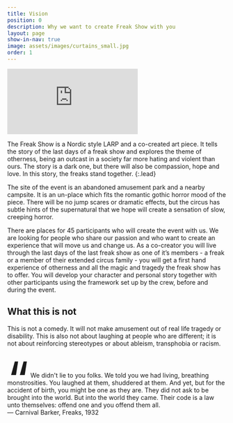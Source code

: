 ```yaml
---
title: Vision
position: 0
description: Why we want to create Freak Show with you
layout: page
show-in-nav: true
image: assets/images/curtains_small.jpg
order: 1
---
```


<div class="video">
<iframe src="https://www.youtube.com/embed/t2g5yU0sDZ0" frameborder="0" allowfullscreen></iframe>
</div>



<div class="row">
<div class="8u 12u$(small)" markdown="1">

The Freak Show is a Nordic style LARP and a co-created art piece. It tells the story of the last days of a  freak show and explores the theme of otherness, being an outcast in a society far more hating and violent than ours. The story is a dark one, but there will also be compassion, hope and love. In this story, the freaks stand together.
{:.lead}

The site of the event is an abandoned amusement park and a nearby campsite. It is an un-place which fits the romantic gothic horror mood of the piece. There will be no jump scares or dramatic effects, but the circus has subtle hints of the supernatural that we hope will create a sensation of slow, creeping horror.  

There are places for 45 participants who will create the event with us. We are looking for people who share our passion and who want to create an experience that will move us and change us. As a co-creator you will live through the last days of the last freak show as one of it’s members -  a freak or a member of their extended circus family - you will get a first hand experience of otherness and all the magic and tragedy the freak show has to offer. You will develop your character and personal story together with other participants using the framework set up by the crew, before and during the event.

## What this is not

This is not a comedy. It will not make amusement out of real life tragedy or disability. This is also not about laughing at  people who are different; it is not about reinforcing stereotypes or about ableism, transphobia or racism.

</div>

<div class="4u 12u$(small)">


<p class="lead" style="margin-top: 4em"><span style="font-size:8em;line-height: 0px;vertical-align: bottom">“</span> We didn't lie to you folks. We told you we had living, breathing monstrosities. You laughed at them, shuddered at them. And yet, but for the accident of birth, you might be one as they are. They did not ask to be brought into the world. But into the world they came. Their code is a law unto themselves: offend one and you offend them all.<br> &mdash; Carnival Barker, Freaks, 1932</p>

</div>
</div>
